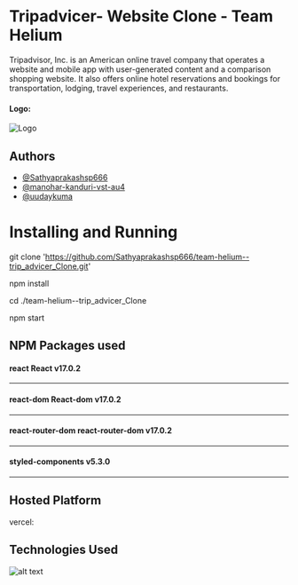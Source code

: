 # Tripadvicer- Website Clone - Team Helium

Tripadvisor, Inc. is an American online travel company that operates a website and mobile app with user-generated content and a comparison shopping website. It also offers online hotel reservations and bookings for transportation, lodging, travel experiences, and restaurants.

#### Logo: 
![](https://upload.wikimedia.org/wikipedia/commons/thumb/3/3e/Tripadvisor_Logo_circle-green_vertical-lockup_registered_RGB.svg/220px-Tripadvisor_Logo_circle-green_vertical-lockup_registered_RGB.svg.png "Logo")

## Authors

- [@Sathyaprakashsp666](https://github.com/Sathyaprakashsp666)
- [@manohar-kanduri-vst-au4](https://github.com/manohar-kanduri-vst-au4)
- [@uudaykuma](https://github.com/uudaykuma)

# Installing and Running

git clone 'https://github.com/Sathyaprakashsp666/team-helium--trip_advicer_Clone.git'

npm install

cd ./team-helium--trip_advicer_Clone

npm start

## NPM Packages used

#### react React   v17.0.2
***

####  react-dom React-dom  v17.0.2
***

####  react-router-dom react-router-dom v17.0.2
***

####  styled-components v5.3.0
***

## Hosted Platform 

vercel: 

## Technologies Used

![alt text](https://fiverr-res.cloudinary.com/images/q_auto,f_auto/gigs/146285586/original/51dc9c414e412a2b325d4a0457b202b5f63e04dd/do-any-html-css-sass-bootstrap-javascript-reactjs-work.jpg "Logo Title Text 1")
